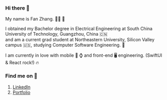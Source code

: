 ### Hi there 👋

My name is Fan Zhang. 👦🏻 🌈

I obtained my Bachelor degree in Electrical Engineering at South China University of Technology, Guangzhou, China 🇨🇳  
and am a current grad student at Northeastern University, Silicon Valley campus 🇺🇸, studying Computer Software Engineering. 🏫

I am currently in love with mobile 📱 ⌚️ and front-end 🖥 engineering. (SwiftUI & React rock!) 🔥

### Find me on 📱

1. [LinkedIn](https://www.linkedin.com/in/fan-zhang-sv/)
2. [Portfolio](https://felixzhang.pro/)

<!--
**fan-zhang-sv/fan-zhang-sv** is a ✨ _special_ ✨ repository because its `README.md` (this file) appears on your GitHub profile.

Here are some ideas to get you started:

- 🔭 I’m currently working on ...
- 🌱 I’m currently learning ...
- 👯 I’m looking to collaborate on ...
- 🤔 I’m looking for help with ...
- 💬 Ask me about ...
- 📫 How to reach me: ...
- 😄 Pronouns: ...
- ⚡ Fun fact: ...
-->
